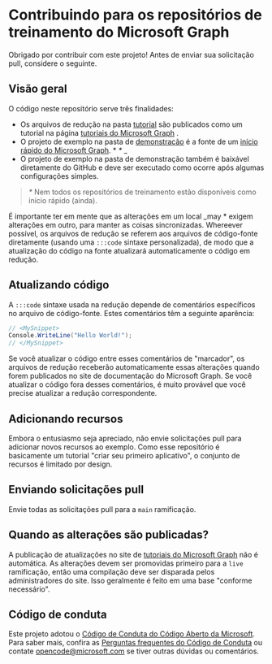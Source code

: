 # <a name="contributing-to-microsoft-graph-training-repositories"></a>Contribuindo para os repositórios de treinamento do Microsoft Graph

Obrigado por contribuir com este projeto! Antes de enviar sua solicitação pull, considere o seguinte.

## <a name="overview"></a>Visão geral

O código neste repositório serve três finalidades:

- Os arquivos de redução na pasta [tutorial](/tutorial) são publicados como um tutorial na página [tutoriais do Microsoft Graph](https://docs.microsoft.com/graph/tutorials) .
- O projeto de exemplo na pasta de [demonstração](/demo) é a fonte de um [início rápido do Microsoft Graph](https://developer.microsoft.com/graph/quick-start). * *\** _
- O projeto de exemplo na pasta de demonstração também é baixável diretamente do GitHub e deve ser executado como ocorre após algumas configurações simples.

> _*\**_ Nem todos os repositórios de treinamento estão disponíveis como início rápido (ainda).

É importante ter em mente que as alterações em um local _may * exigem alterações em outro, para manter as coisas sincronizadas. Whereever possível, os arquivos de redução se referem aos arquivos de código-fonte diretamente (usando uma `:::code` sintaxe personalizada), de modo que a atualização do código na fonte atualizará automaticamente o código em redução.

## <a name="updating-code"></a>Atualizando código

A `:::code` sintaxe usada na redução depende de comentários específicos no arquivo de código-fonte. Estes comentários têm a seguinte aparência:

```csharp
// <MySnippet>
Console.WriteLine("Hello World!");
// </MySnippet>
```

Se você atualizar o código entre esses comentários de "marcador", os arquivos de redução receberão automaticamente essas alterações quando forem publicados no site de documentação do Microsoft Graph. Se você atualizar o código fora desses comentários, é muito provável que você precise atualizar a redução correspondente.

## <a name="adding-features"></a>Adicionando recursos

Embora o entusiasmo seja apreciado, não envie solicitações pull para adicionar novos recursos ao exemplo. Como esse repositório é basicamente um tutorial "criar seu primeiro aplicativo", o conjunto de recursos é limitado por design.

## <a name="submitting-pull-requests"></a>Enviando solicitações pull

Envie todas as solicitações pull para a `main` ramificação.

## <a name="when-do-changes-get-published"></a>Quando as alterações são publicadas?

A publicação de atualizações no site de [tutoriais do Microsoft Graph](https://docs.microsoft.com/graph/tutorials) não é automática. As alterações devem ser promovidas primeiro para a `live` ramificação, então uma compilação deve ser disparada pelos administradores do site. Isso geralmente é feito em uma base "conforme necessário".

## <a name="code-of-conduct"></a>Código de conduta

Este projeto adotou o [Código de Conduta do Código Aberto da Microsoft](https://opensource.microsoft.com/codeofconduct/). Para saber mais, confira as [Perguntas frequentes do Código de Conduta](https://opensource.microsoft.com/codeofconduct/faq/) ou contate [opencode@microsoft.com](mailto:opencode@microsoft.com) se tiver outras dúvidas ou comentários.
